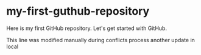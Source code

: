 # my-first-guthub-repository
Here is my first GitHub repository. Let's get started with GitHub.

This line was modified manually during conflicts process
another update in local
